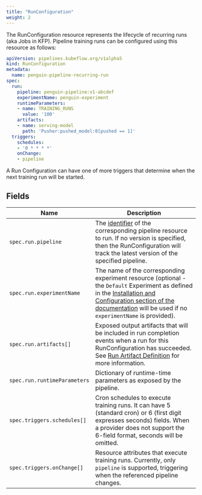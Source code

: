 ```yaml
---
title: "RunConfiguration"
weight: 2
---
```


The RunConfiguration resource represents the lifecycle of recurring runs (aka Jobs in KFP).
Pipeline training runs can be configured using this resource as follows:

```yaml
apiVersion: pipelines.kubeflow.org/v1alpha5
kind: RunConfiguration
metadata:
  name: penguin-pipeline-recurring-run
spec:
  run:
    pipeline: penguin-pipeline:v1-abcdef
    experimentName: penguin-experiment
    runtimeParameters:
    - name: TRAINING_RUNS
      value: '100'
    artifacts:
    - name: serving-model
      path: 'Pusher:pushed_model:0[pushed == 1]'
  triggers:
    schedules:
    - '0 * * * *'
    onChange:
    - pipeline
```

A Run Configuration can have one of more triggers that determine when the next training run will be started.

## Fields

| Name                         | Description                                                                                                                                                                                                                                       |
|------------------------------|---------------------------------------------------------------------------------------------------------------------------------------------------------------------------------------------------------------------------------------------------|
| `spec.run.pipeline`          | The [identifier](../pipeline/#identifier) of the corresponding pipeline resource to run. If no version is specified, then the RunConfiguration will track the latest version of the specified pipeline.                                           |
| `spec.run.experimentName`    | The name of the corresponding experiment resource (optional - the `Default` Experiment as defined in the [Installation and Configuration section of the documentation](README.md#configuration) will be used if no `experimentName` is provided). |
| `spec.run.artifacts[]`       | Exposed output artifacts that will be included in run completion events when a run for this RunConfiguration has succeeded. See [Run Artifact Definition](../run/#run-artifact-definition) for more information.                                             | 
| `spec.run.runtimeParameters` | Dictionary of runtime-time parameters as exposed by the pipeline.                                                                                                                                                                                 |
| `spec.triggers.schedules[]`  | Cron schedules to execute training runs. It can have 5 (standard cron) or 6 (first digit expresses seconds) fields. When a provider does not support the 6-field format, seconds will be omitted.                                                 |
| `spec.triggers.onChange[]`   | Resource attributes that execute training runs. Currently, only `pipeline` is supported, triggering when the referenced pipeline changes.                                                                                                         |
